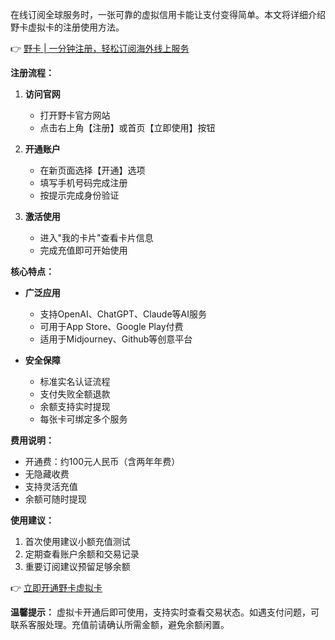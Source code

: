 在线订阅全球服务时，一张可靠的虚拟信用卡能让支付变得简单。本文将详细介绍野卡虚拟卡的注册使用方法。

👉 [野卡 | 一分钟注册，轻松订阅海外线上服务](https://bit.ly/bewildcard)

**注册流程：**

1. **访问官网**
   - 打开野卡官方网站
   - 点击右上角【注册】或首页【立即使用】按钮

2. **开通账户**
   - 在新页面选择【开通】选项
   - 填写手机号码完成注册
   - 按提示完成身份验证

3. **激活使用**
   - 进入"我的卡片"查看卡片信息
   - 完成充值即可开始使用

**核心特点：**

- **广泛应用**
  - 支持OpenAI、ChatGPT、Claude等AI服务
  - 可用于App Store、Google Play付费
  - 适用于Midjourney、Github等创意平台

- **安全保障**
  - 标准实名认证流程
  - 支付失败全额退款
  - 余额支持实时提现
  - 每张卡可绑定多个服务

**费用说明：**
- 开通费：约100元人民币（含两年年费）
- 无隐藏收费
- 支持灵活充值
- 余额可随时提现

**使用建议：**
1. 首次使用建议小额充值测试
2. 定期查看账户余额和交易记录
3. 重要订阅建议预留足够余额

👉 [立即开通野卡虚拟卡](https://bit.ly/bewildcard)

**温馨提示：**
虚拟卡开通后即可使用，支持实时查看交易状态。如遇支付问题，可联系客服处理。充值前请确认所需金额，避免余额闲置。